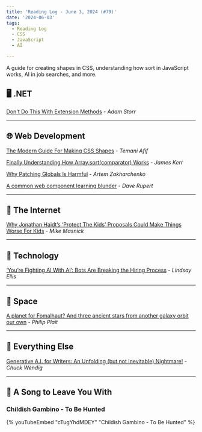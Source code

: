 ```yaml
---
title: 'Reading Log - June 3, 2024 (#79)'
date: '2024-06-03'
tags:
  - Reading Log
  - CSS
  - JavaScript
  - AI

---
```


A guide for creating shapes in CSS, understanding how sort in JavaScript works, AI in job searches, and more.
<!-- excerpt -->

## 🖥 .NET

[Don't Do This With Extension Methods](https://adamstorr.co.uk/blog/dont-do-this-with-extension-methods/) - *Adam Storr*

---

## 🌐 Web Development

[The Modern Guide For Making CSS Shapes](https://www.smashingmagazine.com/2024/05/modern-guide-making-css-shapes/) - *Temani Afif*

[Finally Understanding How Array.sort(comparator) Works](https://www.jameskerr.blog/posts/javascript-sort-comparators/) - *James Kerr*

[Why Patching Globals Is Harmful](https://kettanaito.com/blog/why-patching-globals-is-harmful) - *Artem Zakharchenko*

[A common web component learning blunder](https://daverupert.com/2024/05/cold-turkey-wont-fix-your-javascript-addiction/) - *Dave Rupert*

---

## 📡 The Internet

[Why Jonathan Haidt’s ‘Protect The Kids’ Proposals Could Make Things Worse For Kids](https://www.techdirt.com/2024/05/22/why-jonathan-haidts-protect-the-kids-proposals-could-make-things-worse/) - *Mike Masnick*

---

## 🔌 Technology

[‘You’re Fighting AI With AI’: Bots Are Breaking the Hiring Process](https://www.wsj.com/lifestyle/careers/ai-job-application-685f29f7) - *Lindsay Ellis*

---

## 🚀 Space

[A planet for Fomalhaut? And three ancient stars from another galaxy orbit our own](https://badastronomy.beehiiv.com/p/planet-fomalhaut-three-ancient-stars-another-galaxy-orbit) - *Philip Plait*

---

## 🎒 Everything Else

[Generative A.I. for Writers: An Unfolding (but not Inevitable) Nightmare!](https://terribleminds.com/ramble/2024/04/01/generative-a-i-for-writers-an-unfolding-but-not-inevitable-nightmare/) - *Chuck Wendig*

---

## 🎵 A Song to Leave You With

<h3 class="music">Childish Gambino - To Be Hunted</h3>

{% youTubeEmbed "cTugYhdMDEY" "Childish Gambino - To Be Hunted" %}

